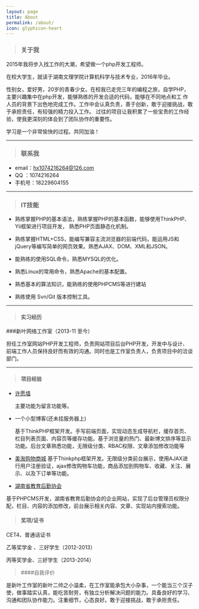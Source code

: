 ```yaml
---
layout: page
title: About
permalink: /about/
icon: glyphicon-heart
---
```


> ### 关于我

 2015年我将步入找工作的大潮，希望做一个php开发工程师。   

  在校大学生，就读于湖南文理学院计算机科学与技术专业，2016年毕业。   

  性别女，爱好男，20岁的青春少女。在校我已走完三年的编程之旅，自学PHP，主要兴趣集中在php开发，能够熟练的开发合适的代码，能够在不同地点和工 作人员的背景下出色地完成工作。工作中会认真负责，善于创新，敢于迎接挑战，敢于承担责任，有较强的精力投入工作。
  过往的项目让我积累了一些宝贵的工作经验，使我更深刻的体会到了团队协作的重要性。


  学习是一个非常愉快的过程。共同加油！   

---

> ### 联系我

* email：hx1074216264@126.com
* QQ   ：1074216264
* 手机号：18229604155


---

> ### IT技能  

* 熟练掌握PHP的基本语法，熟练掌握PHP的基本函数，能够使用ThinkPHP、Yii框架进行项目开发， 熟悉PHP页面静态化机制。

* 熟练掌握HTML+CSS，能编写兼容主流浏览器的前端代码，能运用JS和jQuery等编写简单的网页效果。熟悉AJAX、DOM、XML和JSON。  

* 能熟练的使用SQL命令，熟悉MYSQL的优化。  

* 熟悉Linux的常用命令，熟悉Apache的基本配置。

* 熟悉基本的算法知识，能熟练的使用PHPCMS等进行建站

* 熟练使用 Svn/Git 版本控制工具。



---

> #### 实习经历    

###新叶网络工作室（2013-11 至今）  

担任工作室网站PHP开发工程师，负责网站项目后台PHP开发，开发中与设计、前端工作人员保持良好而有效的沟通。同时也是工作室负责人，负责项目中的洽谈部门。


---
> #### 项目经验  

* [许愿墙](http://1.xiaoxiaoxing.sinaapp.com/)
  

   主要功能为留言功能等。


* 一个小型博客(还未挂服务器上) 

  基于ThinkPHP框架开发。手写前端页面，实现动态生成导航栏，缓存首页、栏目列表页面、内容页等缓存功能。基于浏览量的热门、最新博文排序等显示功能。后台文章熟悉功能，无限级分类、RBAC权限、文章添加修改功能等

* [美淘购物商城](http://182.92.186.7/tpshop/)
基于Thinkphp框架开发。无限级分类前台展示，使用AJAX进行用户注册验证，ajax修改购物车功能，商品添加到购物车、收藏、关注、展示、以及下订单等功能。

* [湖南省教育后勤协会](http://www.hnjyhq.com/)
   

 基于PHPCMS开发，湖南省教育后勤协会的企业网站，实现了后台管理员权限分配，栏目、内容的添加修改，前台展示相关内容、文章、实现站内搜索功能。

> #### 奖项/证书

CET4、普通话证书 
 
乙等奖学金 、三好学生（2012-2013）

丙等奖学金、三好学生（2013-2014）

> ####自我评价

是新叶工作室的新叶二帅之小温柔，在工作室能承包大小杂事，一个能当三个汉子使，做事踏实认真，能吃苦耐劳，有独立分析解决问题的能力。具备良好的学习、沟通和团队协作能力。注重细节，心态良好。敢于迎接挑战，敢于承担责任。




